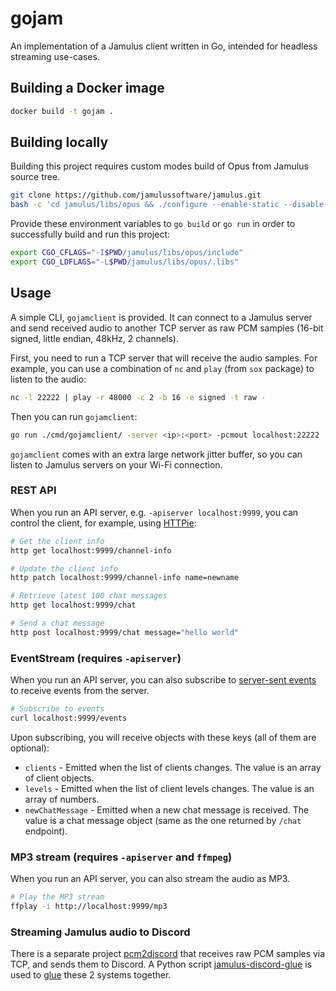 # gojam

An implementation of a Jamulus client written in Go, intended for headless streaming use-cases.

## Building a Docker image

```sh
docker build -t gojam .
```

## Building locally

Building this project requires custom modes build of Opus from Jamulus source tree.

```sh
git clone https://github.com/jamulussoftware/jamulus.git
bash -c 'cd jamulus/libs/opus && ./configure --enable-static --disable-shared --enable-custom-modes --disable-hardening && make'
```

Provide these environment variables to `go build` or `go run` in order to successfully build and run this project:

```sh
export CGO_CFLAGS="-I$PWD/jamulus/libs/opus/include"
export CGO_LDFLAGS="-L$PWD/jamulus/libs/opus/.libs"
```

## Usage

A simple CLI, `gojamclient` is provided. It can connect to a Jamulus server and send received audio to another TCP server as raw PCM samples (16-bit signed, little endian, 48kHz, 2 channels).

First, you need to run a TCP server that will receive the audio samples. For example, you can use a combination of `nc` and `play` (from `sox` package) to listen to the audio:

```sh
nc -l 22222 | play -r 48000 -c 2 -b 16 -e signed -t raw -
```

Then you can run `gojamclient`:

```sh
go run ./cmd/gojamclient/ -server <ip>:<port> -pcmout localhost:22222
```

`gojamclient` comes with an extra large network jitter buffer, so you can listen to Jamulus servers on your Wi-Fi connection.

### REST API

When you run an API server, e.g. `-apiserver localhost:9999`, you can control the client, for example, using [HTTPie](https://httpie.io/):

```sh
# Get the client info
http get localhost:9999/channel-info

# Update the client info
http patch localhost:9999/channel-info name=newname

# Retrieve latest 100 chat messages
http get localhost:9999/chat

# Send a chat message
http post localhost:9999/chat message="hello world"
```

### EventStream (requires `-apiserver`)

When you run an API server, you can also subscribe to [server-sent events](https://developer.mozilla.org/en-US/docs/Web/API/Server-sent_events/Using_server-sent_events) to receive events from the server.

```sh
# Subscribe to events
curl localhost:9999/events
```

Upon subscribing, you will receive objects with these keys (all of them are optional):

- `clients` - Emitted when the list of clients changes. The value is an array of client objects.
- `levels` - Emitted when the list of client levels changes. The value is an array of numbers.
- `newChatMessage` - Emitted when a new chat message is received. The value is a chat message object (same as the one returned by `/chat` endpoint).

### MP3 stream (requires `-apiserver` and `ffmpeg`)

When you run an API server, you can also stream the audio as MP3.

```sh
# Play the MP3 stream
ffplay -i http://localhost:9999/mp3
```

### Streaming Jamulus audio to Discord

There is a separate project [pcm2discord](https://github.com/dtinth/pcm2discord) that receives raw PCM samples via TCP, and sends them to Discord. A Python script [jamulus-discord-glue](https://github.com/dtinth/jamulus-discord-glue) is used to [glue](https://en.wikipedia.org/wiki/Glue_code) these 2 systems together.
